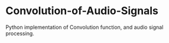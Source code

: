 # Convolution-of-Audio-Signals
Python implementation of Convolution function, and audio signal processing.
